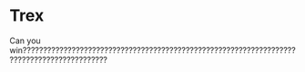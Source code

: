 # Trex
Can you win???????????????????????????????????????????????????????????????????????????????????????????
